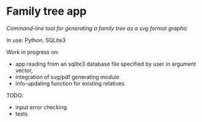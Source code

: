 # Family tree app
<i>Command-line tool for generating a family tree
as a svg format graphic</i>

In use: Python, SQLite3

Work in progress on:
- app reading from an sqlite3 database file specified by user in argument vector,
- integration of svg/pdf generating module
- info-updating function for existing relatives

TODO:
- input error checking
- tests
